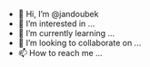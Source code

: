 - 👋 Hi, I’m @jandoubek
- 👀 I’m interested in ...
- 🌱 I’m currently learning ...
- 💞️ I’m looking to collaborate on ...
- 📫 How to reach me ...

<!---
jandoubek/jandoubek is a ✨ special ✨ repository because its `README.md` (this file) appears on your GitHub profile.
You can click the Preview link to take a look at your changes.
--->
